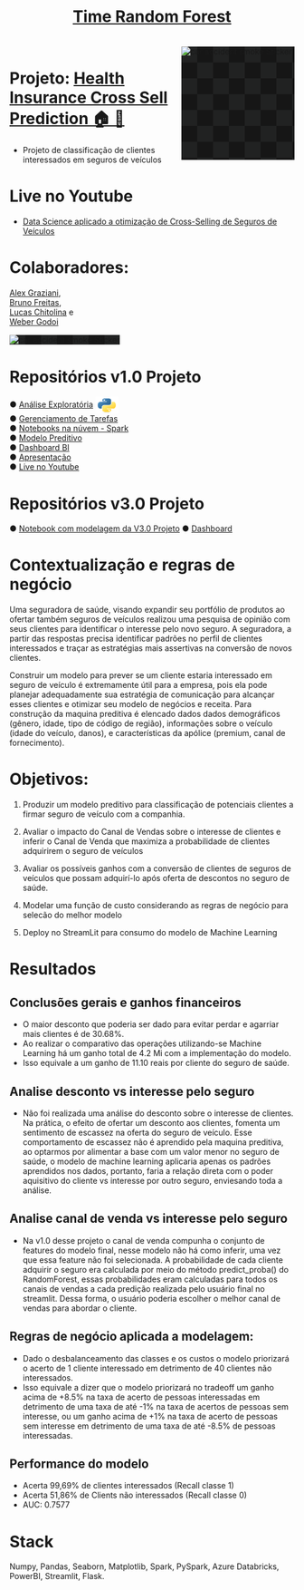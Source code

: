 <h1 align=center><a target="_blank" href="https://demo.gethugothemes.com/liva" rel="nofollow">Time Random Forest</a> <a  target="_blank"></a></h1>
</div>
 <div style="display: inline_block"><br>
<img align="right" img class="giphy-gif-img giphy-img-loaded" src="https://media1.giphy.com/media/4mc6Dsn9gyWTS/200w.gif?cid=ecf05e47bhsy1gj453r24ma84o3sdpb5x0l5uys3qfp3il1h&amp;rid=200w.gif&amp;ct=s" width="200" height="200" alt="car accident smoke Sticker" style="background: url(&quot;data:image/png;base64,iVBORw0KGgoAAAANSUhEUgAAADgAAAA4AQMAAACSSKldAAAABlBMVEUhIiIWFhYoSqvJAAAAGElEQVQY02MAAv7///8PWxqIPwDZw5UGABtgwz2xhFKxAAAAAElFTkSuQmCC&quot;) 0px 0px;">
 </div>
 
# Projeto: [Health Insurance Cross Sell Prediction 🏠 🏥](https://www.kaggle.com/anmolkumar/health-insurance-cross-sell-prediction)
- Projeto de classificação de clientes interessados em seguros de veículos

# Live no Youtube
- [Data Science aplicado a otimização de Cross-Selling de Seguros de Veículos](https://www.youtube.com/watch?v=u38TWKPP_Q4)

# Colaboradores:  
[Alex Graziani](https://github.com/awildt01),    
[Bruno Freitas](https://github.com/Freitashbruno),  
[Lucas Chitolina](https://github.com/Chitolina) e     
[Weber Godoi](https://github.com/webercg)    


<img align="center" img class="giphy-gif-img giphy-img-loaded" src="https://github.com/webercg/Data-Science-Projects/blob/main/Health-Insurance-Cross-Sell-Prediction/app-streamlit2.gif" width="800" height="600" alt="car accident smoke Sticker" style="background: url(&quot;data:image/png;base64,iVBORw0KGgoAAAANSUhEUgAAADgAAAA4AQMAAACSSKldAAAABlBMVEUhIiIWFhYoSqvJAAAAGElEQVQY02MAAv7///8PWxqIPwDZw5UGABtgwz2xhFKxAAAAAElFTkSuQmCC&quot;) 0px 0px;">

# Repositórios v1.0 Projeto
● [Análise Exploratória](https://github.com/webercg/Health-Insurance-Cross-Sell-Prediction/tree/main/EDA) <img align="center" alt="Jupyter" height="30" width="40" src="https://raw.githubusercontent.com/devicons/devicon/master/icons/python/python-original.svg">  
● [Gerenciamento de Tarefas](https://trello.com/b/Nypkyrp3/randomforest)  
● [Notebooks na núvem - Spark](https://github.com/webercg/Data-Science-Projects/tree/main/Health-Insurance-Cross-Sell-Prediction/Engenharia%20de%20dados/pyspark)  
● [Modelo Preditivo](https://github.com/webercg/Health-Insurance-Cross-Sell-Prediction/tree/main/API/model)  
● [Dashboard BI](https://github.com/webercg/Health-Insurance-Cross-Sell-Prediction/tree/main/DashBoard-PowerBI)  
● [Apresentação](https://github.com/webercg/Health-Insurance-Cross-Sell-Prediction/tree/main/apresentacao)  
● [Live no Youtube](https://www.youtube.com/watch?v=u38TWKPP_Q4)

# Repositórios v3.0 Projeto
● [Notebook com modelagem da V3.0 Projeto](https://github.com/webercg/Data-Science-Projects/blob/main/Health-Insurance-Cross-Sell-Prediction/Cross-Selling%20V3.0.ipynb) 
● [Dashboard](https://app.powerbi.com/view?r=eyJrIjoiMmM3YTVmNmMtZDA3My00Y2QwLThhYjgtODM5NmUxY2MyNjU0IiwidCI6Ijk1OTBkMzgwLThjZGMtNDgyMy1iY2UyLTlhZmIwNWJmNmEyOCJ9)


# Contextualização e regras de negócio

Uma seguradora de saúde, visando expandir seu portfólio de produtos ao ofertar também seguros de veículos realizou uma pesquisa de opinião com seus clientes para identificar o interesse pelo novo seguro. A seguradora, a partir das respostas precisa identificar padrões no perfil de clientes interessados e traçar as estratégias mais assertivas na conversão de novos clientes.

Construir um modelo para prever se um cliente estaria interessado em seguro de veículo é extremamente útil para a empresa, pois ela pode planejar adequadamente sua estratégia de comunicação para alcançar esses clientes e otimizar seu modelo de negócios e receita. Para construção da maquina preditiva é elencado dados dados demográficos (gênero, idade, tipo de código de região), informações sobre o veículo (idade do veículo, danos), e características da apólice (premium, canal de fornecimento).


# Objetivos:

1) Produzir um modelo preditivo para classificação de potenciais clientes a firmar seguro de veículo com a companhia.

2) Avaliar o impacto do Canal de Vendas sobre o interesse de clientes e inferir o Canal de Venda que maximiza a probabilidade de clientes adquirirem o seguro de veículos

3) Avaliar os possíveis ganhos com a conversão de clientes de seguros de veículos que possam adquirí-lo após oferta de descontos no seguro de saúde.

4) Modelar uma função de custo considerando as regras de negócio para selecão do melhor modelo

5) Deploy no StreamLit para consumo do modelo de Machine Learning



# Resultados

## Conclusões gerais e ganhos financeiros
- O maior desconto que poderia ser dado para evitar perdar e agarriar mais clientes é de 30.68%.
- Ao realizar o comparativo das operações utilizando-se Machine Learning há um ganho total de 4.2 Mi com a implementação do modelo.
- Isso equivale a um ganho de 11.10 reais por cliente do seguro de saúde.

## Analise desconto vs interesse pelo seguro
- Não foi realizada uma análise do desconto sobre o interesse de clientes. Na prática, o efeito de ofertar um desconto aos clientes, fomenta um sentimento de escassez na oferta do seguro de veículo. Esse comportamento de escassez não é aprendido pela maquina preditiva, ao optarmos por alimentar a base com um valor menor no seguro de saúde, o modelo de machine learning aplicaria apenas os padrões aprendidos nos dados, portanto, faria a relação direta com o poder aquisitivo do cliente vs interesse por outro seguro, enviesando toda a análise.

## Analise canal de venda vs interesse pelo seguro
- Na v1.0 desse projeto o canal de venda compunha o conjunto de features do modelo final, nesse modelo não há como inferir, uma vez que essa feature não foi selecionada. A probabilidade de cada cliente adquirir o seguro era calculada por meio do método predict_proba() do RandomForest, essas probabilidades eram calculadas para todos os canais de vendas a cada predição realizada pelo usuário final no streamlit. Dessa forma, o usuário poderia escolher o melhor canal de vendas para abordar o cliente.


## Regras de negócio aplicada a modelagem:
- Dado o desbalanceamento das classes e os custos o modelo priorizará o acerto de 1 cliente interessado em detrimento de 40 clientes não interessados.
- Isso equivale a dizer que o modelo priorizará no tradeoff um ganho acima de +8.5% na taxa de acerto de pessoas interessadas em detrimento de uma taxa de até -1% na taxa de acertos de pessoas sem interesse, ou um ganho acima de +1% na taxa de acerto de pessoas sem interesse em detrimento de uma taxa de até -8.5% de pessoas interessadas.

## Performance do modelo
- Acerta 99,69% de clientes interessados (Recall classe 1)
- Acerta 51,86% de Clients não interessados (Recall classe 0)
- AUC: 0.7577 


# Stack
Numpy, Pandas, Seaborn, Matplotlib, Spark, PySpark, Azure Databricks, PowerBI, Streamlit, Flask.
